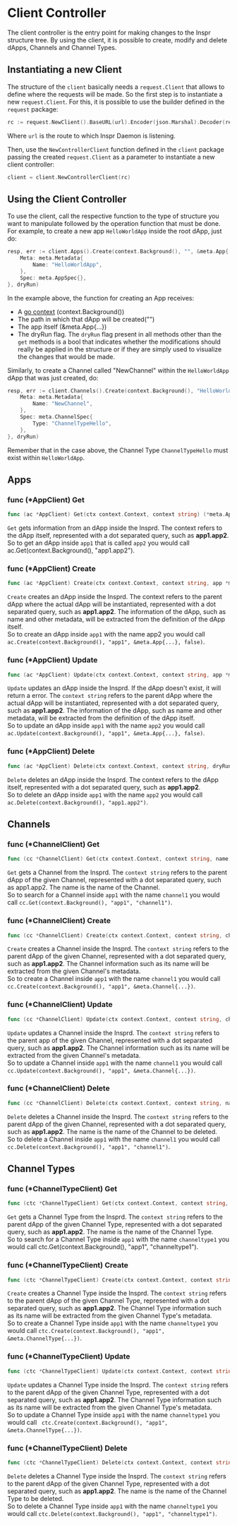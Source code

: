 # Client Controller

The client controller is the entry point for making changes to the Inspr structure tree. By using the client, it is possible to create, modify and delete dApps, Channels and Channel Types.

## Instantiating a new Client

The structure of the `client` basically needs a `request.Client` that allows to define where the requests will be made. So the first step is to instantiate a new `request.Client`. For this, it is possible to use the builder defined in the `request` package:

```go
rc := request.NewClient().BaseURL(url).Encoder(json.Marshal).Decoder(request.JSONDecoderGenerator).Build()
```
Where `url` is the route to which Inspr Daemon is listening.

Then, use the `NewControllerClient` function defined in the `client` package passing the created `request.Client` as a parameter to instantiate a new client controller:

```go
client = client.NewControllerClient(rc)
```

## Using the Client Controller

To use the client, call the respective function to the type of structure you want to manipulate followed by the operation function that must be done. For example, to create a new app `HelloWorldApp` inside the root dApp, just do:

```go
resp, err := client.Apps().Create(context.Background(), "", &meta.App{
    Meta: meta.Metadata{
        Name: "HelloWorldApp",
    },
    Spec: meta.AppSpec{},
}, dryRun)
```

In the example above, the function for creating an App receives:
*  A [go context](https://golang.org/pkg/context/) (context.Background())
*  The path in which that dApp will be created("")
*  The app itself (&meta.App{...})
*  The dryRun flag. The `dryRun` flag present in all methods other than the `get` methods is a bool that indicates whether the modifications should really be applied in the structure or if they are simply used to visualize the changes that would be made.

Similarly, to create a Channel called "NewChannel" within the `HelloWorldApp` dApp that was just created, do:

```go
resp, err := client.Channels().Create(context.Background(), "HelloWorldApp", &meta.Channel{
    Meta: meta.Metadata{
        Name: "NewChannel",
    },
    Spec: meta.ChannelSpec{
        Type: "ChannelTypeHello",
    },
}, dryRun)
```
Remember that in the case above, the Channel Type `ChannelTypeHello` must exist within `HelloWorldApp`.

## Apps

### func \(\*AppClient) Get

```go
func (ac *AppClient) Get(ctx context.Context, context string) (*meta.App, error)
```
`Get` gets information from an dApp inside the Insprd. The context refers to the dApp itself, represented with a dot separated query, such as **app1.app2**.  
So to get an dApp inside `app1` that is called `app2` you would call ac.Get(context.Background(), "app1.app2").

### func \(\*AppClient) Create

```go
func (ac *AppClient) Create(ctx context.Context, context string, app *meta.App, dryRun bool) (diff.Changelog, error)
```
`Create` creates an dApp inside the Insprd. The context refers to the parent dApp where the actual dApp will be instantiated, represented with a dot separated query, such as **app1.app2**. The information of the dApp, such as name and other metadata, will be extracted from the definition of the dApp itself.   
So to create an dApp inside `app1` with the name app2 you would call `ac.Create(context.Background(), "app1", &meta.App{...}, false)`.

### func \(\*AppClient) Update

```go
func (ac *AppClient) Update(ctx context.Context, context string, app *meta.App, dryRun bool) (diff.Changelog, error)
```
`Update` updates an dApp inside the Insprd. If the dApp doesn't exist, it will return a error. The `context string` refers to the parent dApp where the actual dApp will be instantiated, represented with a dot separated query, such as **app1.app2**. The information of the dApp, such as name and other metadata, will be extracted from the definition of the dApp itself.   
So to update an dApp inside `app1` with the name `app2` you would call `ac.Update(context.Background(), "app1", &meta.App{...}, false)`.

### func \(\*AppClient) Delete

```go
func (ac *AppClient) Delete(ctx context.Context, context string, dryRun bool) (diff.Changelog, error)
```
`Delete` deletes an dApp inside the Insprd. The context refers to the dApp itself, represented with a dot separated query, such as **app1.app2**.  
So to delete an dApp inside `app1` with the name `app2` you would call `ac.Delete(context.Background(), "app1.app2")`.

## Channels

### func \(\*ChannelClient) Get

```go
func (cc *ChannelClient) Get(ctx context.Context, context string, name string) (*meta.Channel, error)
```
`Get` gets a Channel from the Insprd. The `context string` refers to the parent dApp of the given Channel, represented with a dot separated query, such as app1.app2. The name is the name of the Channel.  
So to search for a Channel inside `app1` with the name `channel1` you would call `cc.Get(context.Background(), "app1", "channel1")`.

### func \(\*ChannelClient) Create

```go
func (cc *ChannelClient) Create(ctx context.Context, context string, ch *meta.Channel, dryRun bool) (diff.Changelog, error)
```
`Create` creates a Channel inside the Insprd. The `context string` refers to the parent dApp of the given Channel, represented with a dot separated query, such as **app1.app2**. The Channel information such as its name will be extracted from the given Channel's metadata.  
So to create a Channel inside `app1` with the name `channel1` you would call `cc.Create(context.Background(), "app1", &meta.Channel{...})`.

### func \(\*ChannelClient) Update

```go
func (cc *ChannelClient) Update(ctx context.Context, context string, ch *meta.Channel, dryRun bool) (diff.Changelog, error)
```
`Update` updates a Channel inside the Insprd. The `context string` refers to the parent app of the given Channel, represented with a dot separated query, such as **app1.app2**. The Channel information such as its name will be extracted from the given Channel's metadata.  
So to update a Channel inside `app1` with the name `channel1` you would call `cc.Update(context.Background(), "app1", &meta.Channel{...})`.

### func \(\*ChannelClient) Delete

```go
func (cc *ChannelClient) Delete(ctx context.Context, context string, name string, dryRun bool) (diff.Changelog, error)
```
`Delete` deletes a Channel inside the Insprd. The `context string` refers to the parent dApp of the given Channel, represented with a dot separated query, such as **app1.app2**. The name is the name of the Channel to be deleted.  
So to delete a Channel inside `app1` with the name `channel1` you would call `cc.Delete(context.Background(), "app1", "channel1")`.

## Channel Types

### func \(\*ChannelTypeClient) Get

```go
func (ctc *ChannelTypeClient) Get(ctx context.Context, context string, name string) (*meta.ChannelType, error)
```
`Get` gets a Channel Type from the Insprd. The `context string` refers to the parent dApp of the given Channel Type, represented with a dot separated query, such as **app1.app2**. The name is the name of the Channel Type.  
So to search for a Channel Type inside `app1` with the name `channeltype1` you would call ctc.Get(context.Background(), "app1", "channeltype1").

### func \(\*ChannelTypeClient) Create

```go
func (ctc *ChannelTypeClient) Create(ctx context.Context, context string, ch *meta.ChannelType, dryRun bool) (diff.Changelog, error)
```
`Create` creates a Channel Type inside the Insprd. The `context string` refers to the parent dApp of the given Channel Type, represented with a dot separated query, such as **app1.app2**. The Channel Type information such as its name will be extracted from the given Channel Type's metadata.  
So to create a Channel Type inside `app1` with the name `channeltype1` you would call `ctc.Create(context.Background(), "app1", &meta.ChannelType{...})`.

### func \(\*ChannelTypeClient) Update

```go
func (ctc *ChannelTypeClient) Update(ctx context.Context, context string, ch *meta.ChannelType, dryRun bool) (diff.Changelog, error)
```
`Update` updates a Channel Type inside the Insprd. The `context string` refers to the parent dApp of the given Channel Type, represented with a dot separated query, such as **app1.app2**. The Channel Type information such as its name will be extracted from the given Channel Type's metadata.  
So to update a Channel Type inside `app1` with the name `channeltype1` you would call ` ctc.Create(context.Background(), "app1", &meta.ChannelType{...})`.

### func \(\*ChannelTypeClient) Delete

```go
func (ctc *ChannelTypeClient) Delete(ctx context.Context, context string, name string, dryRun bool) (diff.Changelog, error)
```
`Delete` deletes a Channel Type inside the Insprd. The `context string` refers to the parent dApp of the given Channel Type, represented with a dot separated query, such as **app1.app2**. The name is the name of the Channel Type to be deleted.   
So to delete a Channel Type inside `app1` with the name `channeltype1` you would call `ctc.Delete(context.Background(), "app1", "channeltype1")`.